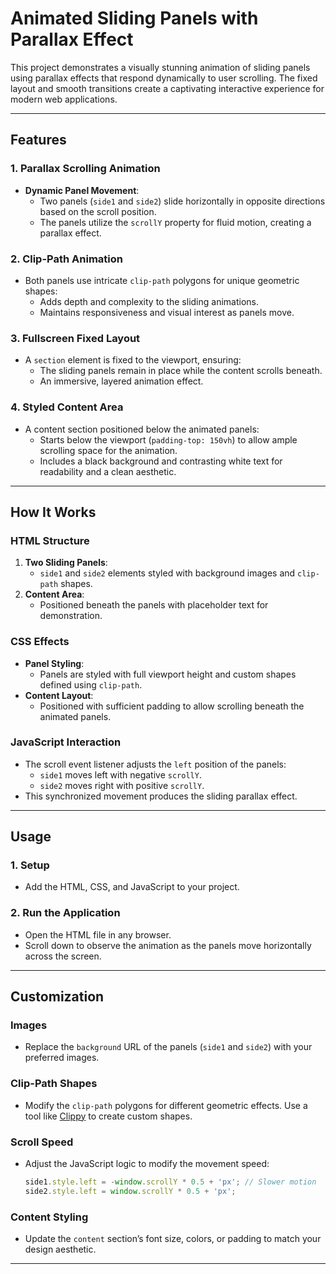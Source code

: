 # Animated Sliding Panels with Parallax Effect

This project demonstrates a visually stunning animation of sliding panels using parallax effects that respond dynamically to user scrolling. The fixed layout and smooth transitions create a captivating interactive experience for modern web applications.

---

## Features

### **1. Parallax Scrolling Animation**
- **Dynamic Panel Movement**:
  - Two panels (`side1` and `side2`) slide horizontally in opposite directions based on the scroll position.
  - The panels utilize the `scrollY` property for fluid motion, creating a parallax effect.

### **2. Clip-Path Animation**
- Both panels use intricate `clip-path` polygons for unique geometric shapes:
  - Adds depth and complexity to the sliding animations.
  - Maintains responsiveness and visual interest as panels move.

### **3. Fullscreen Fixed Layout**
- A `section` element is fixed to the viewport, ensuring:
  - The sliding panels remain in place while the content scrolls beneath.
  - An immersive, layered animation effect.

### **4. Styled Content Area**
- A content section positioned below the animated panels:
  - Starts below the viewport (`padding-top: 150vh`) to allow ample scrolling space for the animation.
  - Includes a black background and contrasting white text for readability and a clean aesthetic.

---

## How It Works

### **HTML Structure**
1. **Two Sliding Panels**:
   - `side1` and `side2` elements styled with background images and `clip-path` shapes.
2. **Content Area**:
   - Positioned beneath the panels with placeholder text for demonstration.

### **CSS Effects**
- **Panel Styling**:
  - Panels are styled with full viewport height and custom shapes defined using `clip-path`.
- **Content Layout**:
  - Positioned with sufficient padding to allow scrolling beneath the animated panels.

### **JavaScript Interaction**
- The scroll event listener adjusts the `left` position of the panels:
  - `side1` moves left with negative `scrollY`.
  - `side2` moves right with positive `scrollY`.
- This synchronized movement produces the sliding parallax effect.

---

## Usage

### **1. Setup**
- Add the HTML, CSS, and JavaScript to your project.

### **2. Run the Application**
- Open the HTML file in any browser.
- Scroll down to observe the animation as the panels move horizontally across the screen.

---

## Customization

### **Images**
- Replace the `background` URL of the panels (`side1` and `side2`) with your preferred images.

### **Clip-Path Shapes**
- Modify the `clip-path` polygons for different geometric effects. Use a tool like [Clippy](https://bennettfeely.com/clippy/) to create custom shapes.

### **Scroll Speed**
- Adjust the JavaScript logic to modify the movement speed:
  ```javascript
  side1.style.left = -window.scrollY * 0.5 + 'px'; // Slower motion
  side2.style.left = window.scrollY * 0.5 + 'px';
  ```

### **Content Styling**
- Update the `content` section’s font size, colors, or padding to match your design aesthetic.

---

